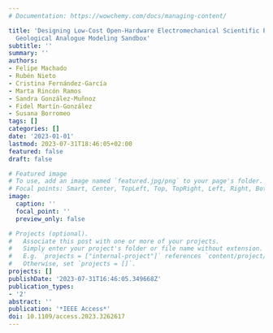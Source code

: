 ```yaml
---
# Documentation: https://wowchemy.com/docs/managing-content/

title: 'Designing Low-Cost Open-Hardware Electromechanical Scientific Equipment: A
  Geological Analogue Modeling Sandbox'
subtitle: ''
summary: ''
authors:
- Felipe Machado
- Rubén Nieto
- Cristina Fernández-García
- Marta Rincón Ramos
- Sandra González-Muñnoz
- Fidel Martín-González
- Susana Borromeo
tags: []
categories: []
date: '2023-01-01'
lastmod: 2023-07-31T18:46:05+02:00
featured: false
draft: false

# Featured image
# To use, add an image named `featured.jpg/png` to your page's folder.
# Focal points: Smart, Center, TopLeft, Top, TopRight, Left, Right, BottomLeft, Bottom, BottomRight.
image:
  caption: ''
  focal_point: ''
  preview_only: false

# Projects (optional).
#   Associate this post with one or more of your projects.
#   Simply enter your project's folder or file name without extension.
#   E.g. `projects = ["internal-project"]` references `content/project/deep-learning/index.md`.
#   Otherwise, set `projects = []`.
projects: []
publishDate: '2023-07-31T16:46:05.349668Z'
publication_types:
- '2'
abstract: ''
publication: '*IEEE Access*'
doi: 10.1109/access.2023.3262617
---
```

